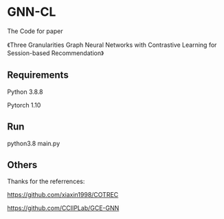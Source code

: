 # GNN-CL
The Code for paper 

《Three Granularities Graph Neural Networks with Contrastive Learning for Session-based Recommendation》

## Requirements
Python 3.8.8

Pytorch 1.10

## Run
python3.8 main.py

## Others
Thanks for the referrences:

https://github.com/xiaxin1998/COTREC

https://github.com/CCIIPLab/GCE-GNN

